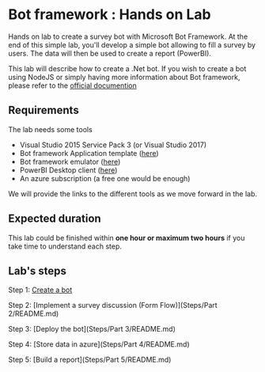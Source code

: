 # Bot framework : Hands on Lab

Hands on lab to create a survey bot with Microsoft Bot Framework. At the end of this simple lab, you'll develop a simple bot allowing to fill a survey by users.
The data will then be used to create a report (PowerBI).

This lab will describe how to create a .Net bot. If you wish to create a bot using NodeJS or simply having more information about Bot framework, please refer to the [official documention](https://docs.botframework.com/en-us/)

## Requirements

The lab needs some tools

* Visual Studio 2015 Service Pack 3 (or Visual Studio 2017)
* Bot framework Application template ([here](http://aka.ms/bf-bc-vstemplate))
* Bot framework emulator ([here](https://emulator.botframework.com/))
* PowerBI Desktop client ([here](https://powerbi.microsoft.com/fr-fr/desktop))
* An azure subscription (a free one would be enough)

We will provide the links to the different tools as we move forward in the lab.

## Expected duration

This lab could be finished within **one hour or maximum two hours** if you take time to understand each step.

## Lab's steps

Step 1: [Create a bot](Steps/Part%201/README.md)

Step 2: [Implement a survey discussion (Form Flow)](Steps/Part 2/README.md)

Step 3: [Deploy the bot](Steps/Part 3/README.md)

Step 4: [Store data in azure](Steps/Part 4/README.md)

Step 5: [Build a report](Steps/Part 5/README.md)
